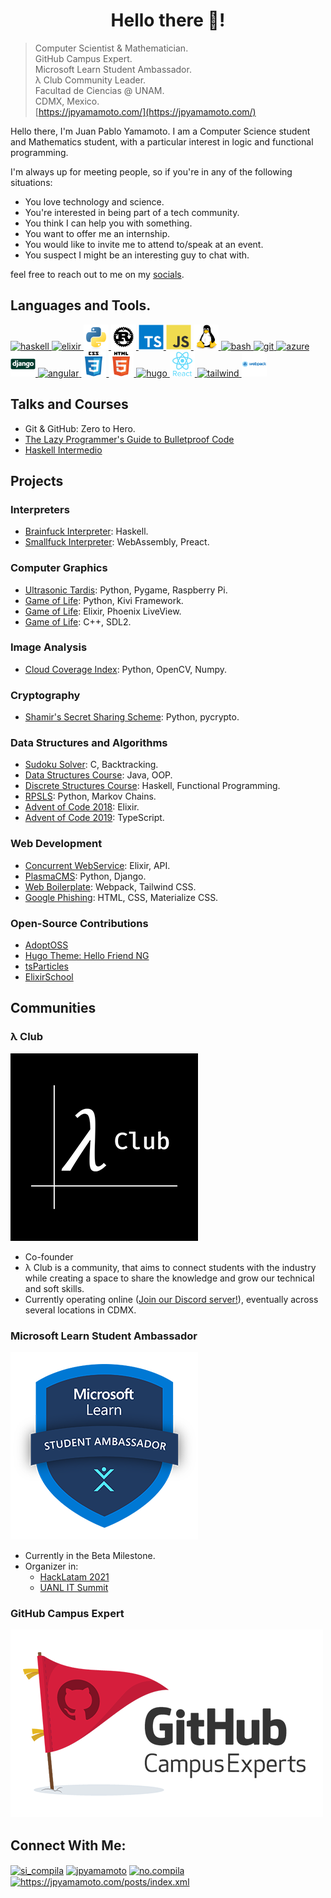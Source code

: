 <h1 align="center">Hello there 👋!</h1>

> Computer Scientist & Mathematician.  
> GitHub Campus Expert.  
> Microsoft Learn Student Ambassador.  
> λ Club Community Leader.  
> Facultad de Ciencias @ UNAM.  
> CDMX, Mexico.  
> [https://jpyamamoto.com/](https://jpyamamoto.com/)

Hello there, I'm Juan Pablo Yamamoto.
I am a Computer Science student and Mathematics student, with a particular interest in logic and functional programming.

I'm always up for meeting people, so if you're in any of the following situations:
- You love technology and science.
- You're interested in being part of a tech community.
- You think I can help you with something.
- You want to offer me an internship.
- You would like to invite me to attend to/speak at an event.
- You suspect I might be an interesting guy to chat with.

feel free to reach out to me on my [socials](https://github.com/JPYamamoto#connect-with-me).

## Languages and Tools.
<p align="left"> <a href="https://www.haskell.org/" target="_blank"> <img src="https://upload.wikimedia.org/wikipedia/commons/1/1c/Haskell-Logo.svg" alt="haskell" width="40" height="40"/> </a> <a href="https://elixir-lang.org" target="_blank"> <img src="https://www.vectorlogo.zone/logos/elixir-lang/elixir-lang-icon.svg" alt="elixir" width="40" height="40"/> </a> <a href="https://www.python.org" target="_blank"> <img src="https://raw.githubusercontent.com/devicons/devicon/master/icons/python/python-original.svg" alt="python" width="40" height="40"/> </a> <a href="https://www.rust-lang.org" target="_blank"> <img src="https://raw.githubusercontent.com/devicons/devicon/master/icons/rust/rust-plain.svg" alt="rust" width="40" height="40"/> </a> <a href="https://www.typescriptlang.org/" target="_blank"> <img src="https://raw.githubusercontent.com/devicons/devicon/master/icons/typescript/typescript-original.svg" alt="typescript" width="40" height="40"/> </a> <a href="https://developer.mozilla.org/en-US/docs/Web/JavaScript" target="_blank"> <img src="https://raw.githubusercontent.com/devicons/devicon/master/icons/javascript/javascript-original.svg" alt="javascript" width="40" height="40"/> </a> <a href="https://www.linux.org/" target="_blank"> <img src="https://raw.githubusercontent.com/devicons/devicon/master/icons/linux/linux-original.svg" alt="linux" width="40" height="40"/> </a> <a href="https://www.gnu.org/software/bash/" target="_blank"> <img src="https://www.vectorlogo.zone/logos/gnu_bash/gnu_bash-icon.svg" alt="bash" width="40" height="40"/> </a> <a href="https://git-scm.com/" target="_blank"> <img src="https://www.vectorlogo.zone/logos/git-scm/git-scm-icon.svg" alt="git" width="40" height="40"/> </a> <a href="https://azure.microsoft.com/en-in/" target="_blank"> <img src="https://www.vectorlogo.zone/logos/microsoft_azure/microsoft_azure-icon.svg" alt="azure" width="40" height="40"/> </a> <a href="https://www.djangoproject.com/" target="_blank"> <img src="https://raw.githubusercontent.com/devicons/devicon/master/icons/django/django-original.svg" alt="django" width="40" height="40"/> </a> <a href="https://angular.io" target="_blank"> <img src="https://angular.io/assets/images/logos/angular/angular.svg" alt="angular" width="40" height="40"/> </a> <a href="https://www.w3schools.com/css/" target="_blank"> <img src="https://raw.githubusercontent.com/devicons/devicon/master/icons/css3/css3-original-wordmark.svg" alt="css3" width="40" height="40"/> </a> <a href="https://www.w3.org/html/" target="_blank"> <img src="https://raw.githubusercontent.com/devicons/devicon/master/icons/html5/html5-original-wordmark.svg" alt="html5" width="40" height="40"/> </a> <a href="https://gohugo.io/" target="_blank"> <img src="https://api.iconify.design/logos-hugo.svg" alt="hugo" width="40" height="40"/> </a> <a href="https://reactjs.org/" target="_blank"> <img src="https://raw.githubusercontent.com/devicons/devicon/master/icons/react/react-original-wordmark.svg" alt="react" width="40" height="40"/> </a> <a href="https://tailwindcss.com/" target="_blank"> <img src="https://www.vectorlogo.zone/logos/tailwindcss/tailwindcss-icon.svg" alt="tailwind" width="40" height="40"/> </a> <a href="https://webpack.js.org" target="_blank"> <img src="https://raw.githubusercontent.com/devicons/devicon/d00d0969292a6569d45b06d3f350f463a0107b0d/icons/webpack/webpack-original-wordmark.svg" alt="webpack" width="40" height="40"/> </a> </p>

## Talks and Courses
- Git & GitHub: Zero to Hero.
- [The Lazy Programmer's Guide to Bulletproof Code](https://jpyamamoto.com/posts/2021/04/lazy-programmer-guide-bulletproof-code/)
- [Haskell Intermedio](https://github.com/JPYamamoto/curso_haskell_intermedio)

## Projects
### Interpreters
- [Brainfuck Interpreter](https://github.com/JPYamamoto/brainfuck): Haskell.
- [Smallfuck Interpreter](https://github.com/JPYamamoto/smallf__k-interpreter): WebAssembly, Preact.

### Computer Graphics
- [Ultrasonic Tardis](https://github.com/JPYamamoto/ultrasonic_tardis): Python, Pygame, Raspberry Pi.
- [Game of Life](https://github.com/JPYamamoto/KivyPython-GameOfLife): Python, Kivi Framework.
- [Game of Life](https://github.com/JPYamamoto/PhoenixLiveView-GameOfLife): Elixir, Phoenix LiveView.
- [Game of Life](https://github.com/JPYamamoto/game_of_life_cpp): C++, SDL2.

### Image Analysis
- [Cloud Coverage Index](https://github.com/JPYamamoto/cloud_coverage_image_analysis): Python, OpenCV, Numpy.

### Cryptography
- [Shamir's Secret Sharing Scheme](https://github.com/JPYamamoto/secret_sharing_shamir/): Python, pycrypto.

### Data Structures and Algorithms
- [Sudoku Solver](https://github.com/JPYamamoto/sudoku_solver): C, Backtracking.
- [Data Structures Course](https://github.com/JPYamamoto/edd_2020-2): Java, OOP.
- [Discrete Structures Course](https://github.com/JPYamamoto/estructuras_discretas_2020-1): Haskell, Functional Programming.
- [RPSLS](https://github.com/JPYamamoto/rpsls): Python, Markov Chains.
- [Advent of Code 2018](https://github.com/JPYamamoto/advent_of_code_2018): Elixir.
- [Advent of Code 2019](https://github.com/JPYamamoto/advent_of_code_2019): TypeScript.

### Web Development
- [Concurrent WebService](https://github.com/JPYamamoto/concurrent_webservice): Elixir, API.
- [PlasmaCMS](https://github.com/JPYamamoto/PythonDjango-PlasmaCMS): Python, Django.
- [Web Boilerplate](https://github.com/JPYamamoto/web_boilerplate): Webpack, Tailwind CSS.
- [Google Phishing](https://github.com/JPYamamoto/google_phishing): HTML, CSS, Materialize CSS.

### Open-Source Contributions
- [AdoptOSS](https://github.com/adoptoposs/adoptoposs)
- [Hugo Theme: Hello Friend NG](https://github.com/rhazdon/hugo-theme-hello-friend-ng)
- [tsParticles](https://github.com/matteobruni/tsparticles)
- [ElixirSchool](https://github.com/elixirschool/elixirschool)


## Communities
### λ Club
![λ Club Logo](./resources/lambdaclub.png)
- Co-founder
- λ Club is a community, that aims to connect students with the industry while creating a space to share the knowledge and grow our technical and soft skills.
- Currently operating online ([Join our Discord server!](https://discord.gg/FsDtbxgECX)), eventually across several locations in CDMX.

### Microsoft Learn Student Ambassador
![MLSA Logo](./resources/mlsa.png)
- Currently in the Beta Milestone.
- Organizer in:
  - [HackLatam 2021](https://www.facebook.com/hacklatamMLSA)
  - [UANL IT Summit](https://www.uanl.mx/eventos/it-summit/)

### GitHub Campus Expert
![GHCE Logo](./resources/ghce.png)

## Connect With Me:
<p align="left">
<a href="https://twitter.com/si_compila" target="blank"><img align="center" src="https://raw.githubusercontent.com/rahuldkjain/github-profile-readme-generator/master/src/images/icons/Social/twitter.svg" alt="si_compila" height="30" width="40" /></a>
<a href="https://linkedin.com/in/jpyamamoto" target="blank"><img align="center" src="https://raw.githubusercontent.com/rahuldkjain/github-profile-readme-generator/master/src/images/icons/Social/linked-in-alt.svg" alt="jpyamamoto" height="30" width="40" /></a>
<a href="https://instagram.com/no.compila" target="blank"><img align="center" src="https://raw.githubusercontent.com/rahuldkjain/github-profile-readme-generator/master/src/images/icons/Social/instagram.svg" alt="no.compila" height="30" width="40" /></a>
<a href="https://jpyamamoto.com/posts/index.xml" target="blank"><img align="center" src="https://raw.githubusercontent.com/rahuldkjain/github-profile-readme-generator/master/src/images/icons/Social/rss.svg" alt="https://jpyamamoto.com/posts/index.xml" height="30" width="40" /></a>
</p>
